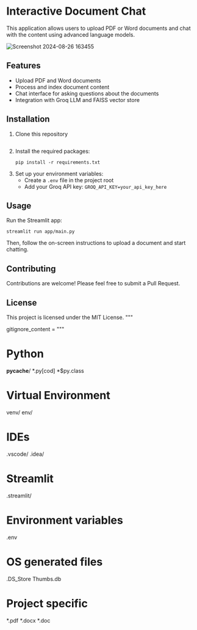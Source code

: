 # Interactive Document Chat

This application allows users to upload PDF or Word documents and chat with the content using advanced language models.

![Screenshot 2024-08-26 163455](https://github.com/user-attachments/assets/7a1b3542-3f3a-430f-aeec-407e45351d92)


## Features

- Upload PDF and Word documents
- Process and index document content
- Chat interface for asking questions about the documents
- Integration with Groq LLM and FAISS vector store

## Installation

1. Clone this repository
   ```
   
   ```
2. Install the required packages:
   ```
   pip install -r requirements.txt
   ```
3. Set up your environment variables:
   - Create a `.env` file in the project root
   - Add your Groq API key: `GROQ_API_KEY=your_api_key_here`

## Usage

Run the Streamlit app:

```
streamlit run app/main.py
```

Then, follow the on-screen instructions to upload a document and start chatting.

## Contributing

Contributions are welcome! Please feel free to submit a Pull Request.

## License

This project is licensed under the MIT License.
"""

gitignore_content = """
# Python
__pycache__/
*.py[cod]
*$py.class

# Virtual Environment
venv/
env/

# IDEs
.vscode/
.idea/

# Streamlit
.streamlit/

# Environment variables
.env

# OS generated files
.DS_Store
Thumbs.db

# Project specific
*.pdf
*.docx
*.doc
